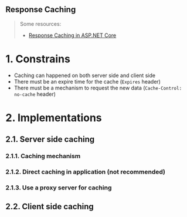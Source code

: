 Response Caching
---

> Some resources:
> * [Response Caching in ASP.NET Core](https://docs.microsoft.com/en-us/aspnet/core/performance/caching/response?view=aspnetcore-5.0)

# 1. Constrains

* Caching can happened on both server side and client side
* There must be an expire time for the cache (`Expires` header)
* There must be a mechanism to request the new data (`Cache-Control: no-cache` header)

# 2. Implementations

## 2.1. Server side caching

### 2.1.1. Caching mechanism

### 2.1.2. Direct caching in application (not recommended)

### 2.1.3. Use a proxy server for caching

## 2.2. Client side caching
